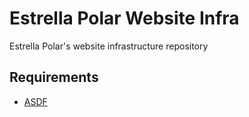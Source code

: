 # Estrella Polar Website Infra

Estrella Polar's website infrastructure repository

## Requirements

* [ASDF](https://asdf-vm.com)
